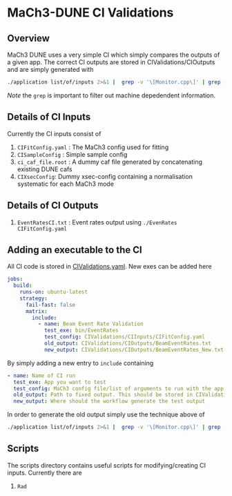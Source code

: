 # MaCh3-DUNE CI Validations
## Overview
MaCh3 DUNE uses a very simple CI which simply compares the outputs of a given app. The correct CI outputs are stored in CIValidations/CIOutputs and are simply generated with
```bash
./application list/of/inputs 2>&1 |  grep -v '\[Monitor.cpp\]' | grep -v '\[manager.cpp\]' | tee output_name.txt
```
*Note* the `grep` is important to filter out machine depedendent information.

## Details of CI Inputs
Currently the CI inputs consist of
1. `CIFitConfig.yaml` : The MaCh3 config used for fitting
2. `CISampleConfig` : Simple sample config
3. `ci_caf_file.root` : A dummy caf file generated by concatenating existing DUNE cafs
3. `CIXsecConfig`: Dummy xsec-config containing a normalisation systematic for each MaCh3 mode

## Details of CI Outputs
1. `EventRatesCI.txt` : Event rates output using `./EvenRates CIFitConfig.yaml`

## Adding an executable to the CI
All CI code is stored in [CIValidations.yaml](../.github/workflows/CIValidations.yml). New exes can be added here
```yaml
jobs:
  build:
    runs-on: ubuntu-latest
    strategy:
      fail-fast: false
      matrix:
        include:
          - name: Beam Event Rate Validation
            test_exe: bin/EventRates
            test_config: CIValidations/CIInputs/CIFitConfig.yaml
            old_output: CIValidations/CIOutputs/BeamEventRates.txt
            new_output: CIValidations/CIOutputs/BeamEventRates_New.txt
```

By simply adding a new entry to `include` containing
```yaml
- name: Name of CI run
  test_exe: App you want to test
  test_config: MaCh3 config file/list of arguments to run with the app (usually CIValidations/CIInputs/CIFitConfig.yaml)
  old_output: Path to fixed output. This should be stored in CIValidations/CIOutputs
  new_output: Where should the workflow generate the test output
```

In order to generate the old output simply use the technique above of
```bash
./application list/of/inputs 2>&1 |  grep -v '\[Monitor.cpp\]' | grep -v '\[manager.cpp\]' | tee output_name.txt
```

## Scripts
The scripts directory contains useful scripts for modifying/creating CI inputs. Currently there are
1. `Rad`